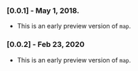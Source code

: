 ### [0.0.1] - May 1, 2018.

* This is an early preview version of `map`.

### [0.0.2] - Feb 23, 2020

* This is an early preview version of `map`.

